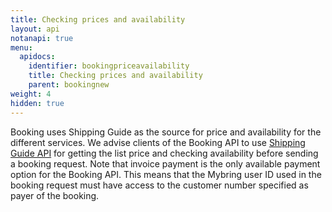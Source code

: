 ```yaml
---
title: Checking prices and availability
layout: api
notanapi: true
menu:
  apidocs:
    identifier: bookingpriceavailability
    title: Checking prices and availability
    parent: bookingnew
weight: 4
hidden: true
---
```


Booking uses Shipping Guide as the source for price and availability for the different services. We advise clients of the Booking API to use [Shipping Guide API](/api/shipping-guide_2/) for getting the list price and checking availability before sending a booking request. Note that invoice payment is the only available payment option for the Booking API. This means that the Mybring user ID used in the booking request must have access to the customer number specified as payer of the booking.
